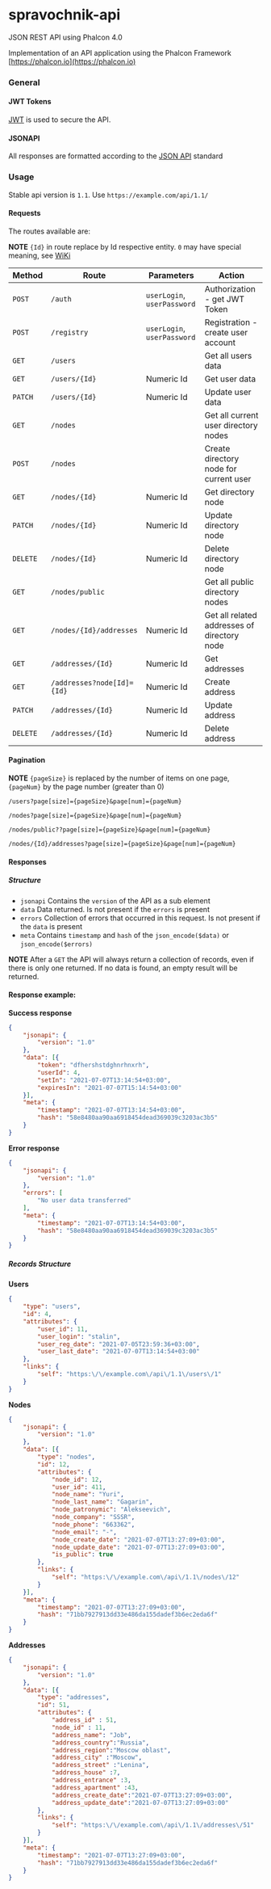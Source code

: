 # spravochnik-api
JSON REST API using Phalcon 4.0

Implementation of an API application using the Phalcon Framework [https://phalcon.io](https://phalcon.io)
### General

#### JWT Tokens
[JWT](https://jwt.io) is used to secure the API. 

#### JSONAPI
All responses are formatted according to the [JSON API](https://jsonapi.org) standard

### Usage

Stable api version is `1.1`. Use `https://example.com/api/1.1/`

#### Requests
The routes available are:

**NOTE** `{Id}` in route replace by Id respective entity. `0` may have special meaning, see [WiKi](https://github.com/COnfuchiy/SPRAVOCHNIK/wiki)  

| Method  | Route                     | Parameters                 | Action                                      |
|---------|---------------------------|----------------------------|---------------------------------------------|
| `POST`  | `/auth`                   | `userLogin`, `userPassword`| Authorization - get JWT Token               |
| `POST`  | `/registry`               | `userLogin`, `userPassword`| Registration - create user account          |
| `GET`   | `/users`                  |                            | Get all users data                          |
| `GET`   | `/users/{Id}`             | Numeric Id                 | Get user data            |                  |
| `PATCH` | `/users/{Id}`             | Numeric Id                 | Update user data                            |
| `GET`   | `/nodes`                  |                            | Get all current user directory nodes        |
| `POST`  | `/nodes`                  |                            | Create directory node for current user      |
| `GET`   | `/nodes/{Id}`             | Numeric Id                 | Get directory node                          |
| `PATCH` | `/nodes/{Id}`             | Numeric Id                 | Update directory node                       |
| `DELETE`| `/nodes/{Id}`             | Numeric Id                 | Delete directory node                       |
| `GET`   | `/nodes/public`           |                            | Get all public directory nodes              |
| `GET`   | `/nodes/{Id}/addresses`   | Numeric Id                 | Get all related addresses of directory node |
| `GET`   | `/addresses/{Id}`         | Numeric Id                 | Get addresses                               |
| `GET`   | `/addresses?node[Id]={Id}`| Numeric Id                 | Create address                              |
| `PATCH` | `/addresses/{Id}`         | Numeric Id                 | Update address                              |
| `DELETE`| `/addresses/{Id}`         | Numeric Id                 | Delete address                              |

#### Pagination

**NOTE** `{pageSize}` is replaced by the number of items on one page, `{pageNum}` by the page number (greater than 0) 

`/users?page[size]={pageSize}&page[num]={pageNum}`

`/nodes?page[size]={pageSize}&page[num]={pageNum}`

`/nodes/public??page[size]={pageSize}&page[num]={pageNum}`

`/nodes/{Id}/addresses?page[size]={pageSize}&page[num]={pageNum}`

#### Responses
##### Structure
- `jsonapi` Contains the `version` of the API as a sub element
- `data` Data returned. Is not present if the `errors` is present
- `errors` Collection of errors that occurred in this request. Is not present if the `data` is present
- `meta` Contains `timestamp` and `hash` of the `json_encode($data)` or `json_encode($errors)` 

**NOTE** After a `GET` the API will always return a collection of records, even if there is only one returned. If no data is found, an empty result will be returned.

#### Response example:
**Success response**
```json
{
    "jsonapi": {
        "version": "1.0"
    },
    "data": [{
        "token": "dfhershstdghnrhnxrh",
        "userId": 4,
        "setIn": "2021-07-07T13:14:54+03:00",
        "expiresIn": "2021-07-07T15:14:54+03:00"
    }],
    "meta": {
        "timestamp": "2021-07-07T13:14:54+03:00",
        "hash": "58e8480aa90aa6918454dead369039c3203ac3b5"
    }
}
```
**Error response**

```json
{
    "jsonapi": {
        "version": "1.0"
    },
    "errors": [
        "No user data transferred"
    ],
    "meta": {
        "timestamp": "2021-07-07T13:14:54+03:00",
        "hash": "58e8480aa90aa6918454dead369039c3203ac3b5"
    }
}
```

##### Records Structure
**Users**
```json
{
    "type": "users",
    "id": 4,
    "attributes": {
        "user_id": 11,
        "user_login": "stalin",
        "user_reg_date": "2021-07-05T23:59:36+03:00",
        "user_last_date": "2021-07-07T13:14:54+03:00"
    },
    "links": {
        "self": "https:\/\/example.com\/api\/1.1\/users\/1"
    }
}
```
**Nodes**
```json
{
    "jsonapi": {
        "version": "1.0"
    },
    "data": [{
        "type": "nodes",
        "id": 12,
        "attributes": {
            "node_id": 12,
            "user_id": 411,
            "node_name": "Yuri",
            "node_last_name": "Gagarin",
            "node_patronymic": "Alekseevich",
            "node_company": "SSSR",
            "node_phone": "663362",
            "node_email": "-",
            "node_create_date": "2021-07-07T13:27:09+03:00",
            "node_update_date": "2021-07-07T13:27:09+03:00",
            "is_public": true
        },
        "links": {
            "self": "https:\/\/example.com\/api\/1.1\/nodes\/12"
        }
    }],
    "meta": {
        "timestamp": "2021-07-07T13:27:09+03:00",
        "hash": "71bb7927913dd33e486da155dadef3b6ec2eda6f"
    }
}
```
**Addresses**
```json
{
    "jsonapi": {
        "version": "1.0"
    },
    "data": [{
        "type": "addresses",
        "id": 51,
        "attributes": {
            "address_id" : 51,
            "node_id" : 11,
            "address_name": "Job", 
            "address_country":"Russia",  
            "address_region":"Moscow oblast", 
            "address_city" :"Moscow",
            "address_street" :"Lenina",
            "address_house" :7,
            "address_entrance" :3,
            "address_apartment" :43,
            "address_create_date":"2021-07-07T13:27:09+03:00",
            "address_update_date":"2021-07-07T13:27:09+03:00"
        },
        "links": {
            "self": "https:\/\/example.com\/api\/1.1\/addresses\/51"
        }
    }],
    "meta": {
        "timestamp": "2021-07-07T13:27:09+03:00",
        "hash": "71bb7927913dd33e486da155dadef3b6ec2eda6f"
    }
}
```